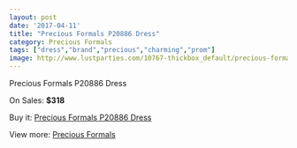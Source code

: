 ```yaml
---
layout: post
date: '2017-04-11'
title: "Precious Formals P20886 Dress"
category: Precious Formals
tags: ["dress","brand","precious","charming","prom"]
image: http://www.lustparties.com/10767-thickbox_default/precious-formals-p20886-dress.jpg
---
```

Precious Formals P20886 Dress

On Sales: **$318**
<a href="https://www.lustparties.com/en/precious-formals/3705-precious-formals-p20886-dress.html"><amp-img layout="responsive" width="600" height="600" src="//www.lustparties.com/10767-thickbox_default/precious-formals-p20886-dress.jpg" alt="Precious Formals P20886 Dress 0" /></a>
<a href="https://www.lustparties.com/en/precious-formals/3705-precious-formals-p20886-dress.html"><amp-img layout="responsive" width="600" height="600" src="//www.lustparties.com/10768-thickbox_default/precious-formals-p20886-dress.jpg" alt="Precious Formals P20886 Dress 1" /></a>

Buy it: [Precious Formals P20886 Dress](https://www.lustparties.com/en/precious-formals/3705-precious-formals-p20886-dress.html "Precious Formals P20886 Dress")

View more: [Precious Formals](https://www.lustparties.com/en/18-precious-formals "Precious Formals")